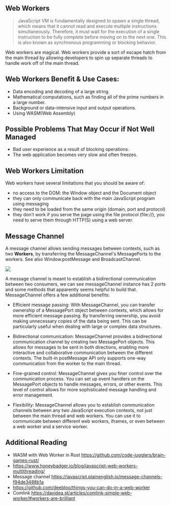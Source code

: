 ## Web Workers
> JavaScript VM is fundamentally designed to spawn a single thread, which means that it cannot read and execute multiple instructions simultaneously. Therefore, it must wait for the execution of a single instruction to be fully complete before moving on to the next one. This is also known as synchronous programming or blocking behavior.

Web workers are magical. Web workers provide a sort of escape hatch from the main thread by allowing developers to spin up separate threads to handle work off of the main thread. 

## Web Workers Benefit & Use Cases:
- Data encoding and decoding of a large string.
- Mathematical computations, such as finding all of the prime numbers in a large number.
- Background or data-intensive input and output operations.
- Using WASM(Web Assembly)

## Possible Problems That May Occur if Not Well Managed
- Bad user experience as a result of blocking operations.
- The web application becomes very slow and often freezes.

## Web Workers Limitation
Web workers have several limitations that you should be aware of:
- no access to the DOM: the Window object and the Document object
- they can only communicate back with the main JavaScript program using messaging
- they need to be loaded from the same origin (domain, port and protocol)
- they don’t work if you serve the page using the file protocol (file://), you need to serve them through HTTP(S) using a web server.

## Message Channel
A message channel allows sending messages between contexts, such as two **Workers**, by transferring the MessageChannel's MessagePorts to the workers. See also Window.postMessage and BroadcastChannel.

![](https://miro.medium.com/v2/resize:fit:640/format:webp/1*V-NJhs2XadtHgR4Gip-TDA.jpeg)

A message channel is meant to establish a bidirectional communication between two consumers, we can see messageChannel instance has 2 ports and some methods that apparently seems helpful to build that. MessageChannel offers a few additional benefits:

- Efficient message passing: With MessageChannel, you can transfer ownership of a MessagePort object between contexts, which allows for more efficient message passing. By transferring ownership, you avoid making unnecessary copies of the data being sent. This can be particularly useful when dealing with large or complex data structures.

- Bidirectional communication: MessageChannel provides a bidirectional communication channel by creating two MessagePort objects. This allows for messages to be sent in both directions, enabling more interactive and collaborative communication between the different contexts. The built-in postMessage API only supports one-way communication from the worker to the main thread.

- Fine-grained control: MessageChannel gives you finer control over the communication process. You can set up event handlers on the MessagePort objects to handle messages, errors, or other events. This level of control allows for more sophisticated message handling and error management.

- Flexibility: MessageChannel allows you to establish communication channels between any two JavaScript execution contexts, not just between the main thread and web workers. You can use it to communicate between different web workers, iframes, or even between a web worker and a service worker.

## Additional Reading
- WASM with Web Worker in Rust https://github.com/code-jugglers/brain-games-rust/
- https://www.honeybadger.io/blog/javascript-web-workers-multithreading/
- Message channel https://javascript.plainenglish.io/message-channels-f94de3488b1a
- https://github.com/deebloo/things-you-can-do-in-a-web-worker
- Comlink https://davidea.st/articles/comlink-simple-web-worker/#workers-are-brilliant